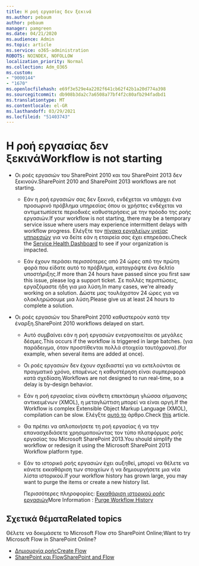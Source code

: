 ```yaml
---
title: Η ροή εργασίας δεν ξεκινά
ms.author: pebaum
author: pebaum
manager: pamgreen
ms.date: 04/21/2020
ms.audience: Admin
ms.topic: article
ms.service: o365-administration
ROBOTS: NOINDEX, NOFOLLOW
localization_priority: Normal
ms.collection: Adm_O365
ms.custom:
- "9000144"
- "1670"
ms.openlocfilehash: e69f3e529e4a2202f641cb62f42b1a20d774a398
ms.sourcegitcommit: db908b3da2c7a6508a77bf4f2c80afb294fadbd1
ms.translationtype: MT
ms.contentlocale: el-GR
ms.lasthandoff: 03/29/2021
ms.locfileid: "51403743"
---
```

# <a name="workflow-is-not-starting"></a><span data-ttu-id="1e305-102">Η ροή εργασίας δεν ξεκινά</span><span class="sxs-lookup"><span data-stu-id="1e305-102">Workflow is not starting</span></span>

- <span data-ttu-id="1e305-103">Οι ροές εργασιών του SharePoint 2010 και του SharePoint 2013 δεν ξεκινούν.</span><span class="sxs-lookup"><span data-stu-id="1e305-103">SharePoint 2010 and SharePoint 2013 workflows are not starting.</span></span>

    - <span data-ttu-id="1e305-104">Εάν η ροή εργασιών σας δεν ξεκινά, ενδέχεται να υπάρχει ένα προσωρινό πρόβλημα υπηρεσίας όπου οι χρήστες ενδέχεται να αντιμετωπίσετε περιοδικές καθυστερήσεις με την πρόοδο της ροής εργασιών.</span><span class="sxs-lookup"><span data-stu-id="1e305-104">If your workflow is not starting, there may be a temporary service issue where users may experience intermittent delays with workflow progress.</span></span> <span data-ttu-id="1e305-105">Ελέγξτε τον [πίνακα εργαλείων υγείας υπηρεσιών](https://admin.microsoft.com/AdminPortal/Home/servicehealth) για να δείτε εάν η εταιρεία σας έχει επηρεάσει.</span><span class="sxs-lookup"><span data-stu-id="1e305-105">Check the [Service Health Dashboard](https://admin.microsoft.com/AdminPortal/Home/servicehealth) to see if your organization is impacted.</span></span>

    - <span data-ttu-id="1e305-106">Εάν έχουν περάσει περισσότερες από 24 ώρες από την πρώτη φορά που είδατε αυτό το πρόβλημα, καταγράψτε ένα δελτίο υποστήριξης.</span><span class="sxs-lookup"><span data-stu-id="1e305-106">If more than 24 hours have passed since you first saw this issue, please log a support ticket.</span></span> <span data-ttu-id="1e305-107">Σε πολλές περιπτώσεις, εργαζόμαστε ήδη για μια λύση.</span><span class="sxs-lookup"><span data-stu-id="1e305-107">In many cases, we're already working on a solution.</span></span> <span data-ttu-id="1e305-108">Δώστε μας τουλάχιστον 24 ώρες για να ολοκληρώσουμε μια λύση.</span><span class="sxs-lookup"><span data-stu-id="1e305-108">Please give us at least 24 hours to complete a solution.</span></span>

- <span data-ttu-id="1e305-109">Οι ροές εργασιών του SharePoint 2010 καθυστερούν κατά την έναρξη.</span><span class="sxs-lookup"><span data-stu-id="1e305-109">SharePoint 2010 workflows delayed on start.</span></span>

    - <span data-ttu-id="1e305-110">Αυτό συμβαίνει εάν η ροή εργασιών ενεργοποιείται σε μεγάλες δέσμες.</span><span class="sxs-lookup"><span data-stu-id="1e305-110">This occurs if the workflow is triggered in large batches.</span></span> <span data-ttu-id="1e305-111">(για παράδειγμα, όταν προστίθενται πολλά στοιχεία ταυτόχρονα).</span><span class="sxs-lookup"><span data-stu-id="1e305-111">(for example, when several items are added at once).</span></span>

    - <span data-ttu-id="1e305-112">Οι ροές εργασιών δεν έχουν σχεδιαστεί για να εκτελούνται σε πραγματικό χρόνο, επομένως η καθυστέρηση είναι συμπεριφορά κατά σχεδίαση.</span><span class="sxs-lookup"><span data-stu-id="1e305-112">Workflows are not designed to run real-time, so a delay is by-design behavior.</span></span>

   -  <span data-ttu-id="1e305-113">Εάν η ροή εργασίας είναι σύνθετη επεκτάσιμη γλώσσα σήμανσης αντικειμένων (XMOL), η μεταγλώττιση μπορεί να είναι αργή.</span><span class="sxs-lookup"><span data-stu-id="1e305-113">If the Workflow is complex Extensible Object Markup Language (XMOL), compilation can be slow.</span></span> <span data-ttu-id="1e305-114">Ελέγξτε [αυτό το](https://support.microsoft.com//kb/3043697) άρθρο.</span><span class="sxs-lookup"><span data-stu-id="1e305-114">Check [this](https://support.microsoft.com//kb/3043697) article.</span></span>

    - <span data-ttu-id="1e305-115">Θα πρέπει να απλοποιήσετε τη ροή εργασίας ή να την επανασχεδιάσετε χρησιμοποιώντας τον τύπο πλατφόρμας ροής εργασίας του Microsoft SharePoint 2013.</span><span class="sxs-lookup"><span data-stu-id="1e305-115">You should simplify the workflow or redesign it using the Microsoft SharePoint 2013 Workflow platform type.</span></span>

    - <span data-ttu-id="1e305-116">Εάν το ιστορικό ροής εργασιών έχει αυξηθεί, μπορεί να θέλετε να κάνετε εκκαθάριση των στοιχείων ή να δημιουργήσετε μια νέα λίστα ιστορικού.</span><span class="sxs-lookup"><span data-stu-id="1e305-116">If your workflow history has grown large, you may want to purge the items or create a new history list.</span></span>

        <span data-ttu-id="1e305-117">Περισσότερες πληροφορίες: [Εκκαθάριση ιστορικού ροής εργασιών](https://blogs.technet.microsoft.com/marj/2015/08/07/sharepoint-2010-workflows-best-practice-purge-workflow-history-list-items/)</span><span class="sxs-lookup"><span data-stu-id="1e305-117">More Information : [Purge Workflow History](https://blogs.technet.microsoft.com/marj/2015/08/07/sharepoint-2010-workflows-best-practice-purge-workflow-history-list-items/)</span></span>


## <a name="related-topics"></a><span data-ttu-id="1e305-118">Σχετικά θέματα</span><span class="sxs-lookup"><span data-stu-id="1e305-118">Related topics</span></span>
<span data-ttu-id="1e305-119">Θέλετε να δοκιμάσετε το Microsoft Flow στο SharePoint Online;</span><span class="sxs-lookup"><span data-stu-id="1e305-119">Want to try Microsoft Flow in SharePoint Online?</span></span>
- [<span data-ttu-id="1e305-120">Δημιουργία ροής</span><span class="sxs-lookup"><span data-stu-id="1e305-120">Create Flow</span></span>](https://support.office.com/article/Create-a-flow-for-a-list-or-library-in-SharePoint-Online-or-OneDrive-for-Business-a9c3e03b-0654-46af-a254-20252e580d01) 
- [<span data-ttu-id="1e305-121">SharePoint και Flow</span><span class="sxs-lookup"><span data-stu-id="1e305-121">SharePoint and Flow</span></span>](https://flow.microsoft.com/blog/sharepoint-and-flow/) 
